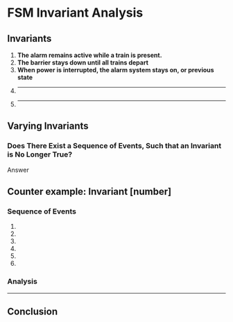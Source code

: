 # FSM Invariant Analysis

## Invariants
1. **The alarm remains active while a train is present.**
2. **The barrier stays down until all trains depart**
3. **When power is interrupted, the alarm system stays on, or previous state**
4. ****
5. ****

## Varying Invariants
### Does There Exist a Sequence of Events, Such that an Invariant is No Longer True?
Answer


## Counter example: Invariant [number]
### Sequence of Events
1. 
2. 
3. 
4. 
5. 
6. 

### Analysis


---

## Conclusion



